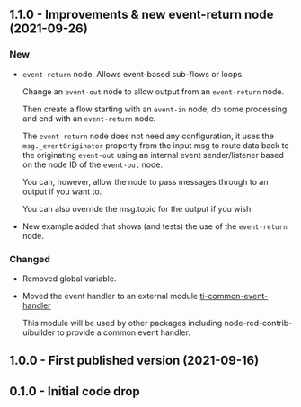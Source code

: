 ## 1.1.0 - Improvements & new event-return node (2021-09-26)

### New

* `event-return` node. Allows event-based sub-flows or loops. 
  
  Change an `event-out` node to allow output from an `event-return` node.

  Then create a flow starting with an `event-in` node, do some processing and end with an `event-return` node.

  The `event-return` node does not need any configuration, it uses the `msg._eventOriginator` property from the input msg
  to route data back to the originating `event-out` using an internal event sender/listener based on the node ID of the `event-out` node.

  You can, however, allow the node to pass messages through to an output if you want to.

  You can also override the msg.topic for the output if you wish.

* New example added that shows (and tests) the use of the `event-return` node.

### Changed

* Removed global variable.
* Moved the event handler to an external module [ti-common-event-handler](https://github.com/TotallyInformation/ti-common-event-handler)
  
  This module will be used by other packages including node-red-contrib-uibuilder to provide a common event handler.

## 1.0.0 - First published version (2021-09-16)

## 0.1.0 - Initial code drop
